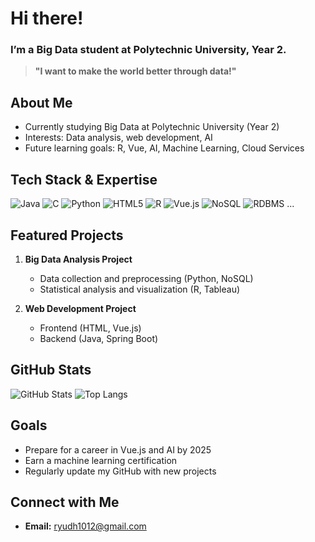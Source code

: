 # Hi there! 
### I’m a Big Data student at Polytechnic University, Year 2.

> **"I want to make the world better through data!"**

## About Me
- Currently studying Big Data at Polytechnic University (Year 2)
- Interests: Data analysis, web development, AI
- Future learning goals: R, Vue, AI, Machine Learning, Cloud Services

## Tech Stack & Expertise
![Java](https://img.shields.io/badge/Java-007396?style=flat-square&logo=java&logoColor=white)
![C](https://img.shields.io/badge/C-A8B9CC?style=flat-square&logo=c&logoColor=white)
![Python](https://img.shields.io/badge/Python-3776AB?style=flat-square&logo=python&logoColor=white)
![HTML5](https://img.shields.io/badge/HTML5-E34F26?style=flat-square&logo=html5&logoColor=white)
![R](https://img.shields.io/badge/R-276DC3?style=flat-square&logo=r&logoColor=white)
![Vue.js](https://img.shields.io/badge/Vue.js-4FC08D?style=flat-square&logo=vue.js&logoColor=white)
![NoSQL](https://img.shields.io/badge/NoSQL-007396?style=flat-square&logo=mongodb&logoColor=white)
![RDBMS](https://img.shields.io/badge/MySQL-4479A1?style=flat-square&logo=mysql&logoColor=white)
...

## Featured Projects
1. **Big Data Analysis Project**  
   - Data collection and preprocessing (Python, NoSQL)
   - Statistical analysis and visualization (R, Tableau)

2. **Web Development Project**  
   - Frontend (HTML, Vue.js)
   - Backend (Java, Spring Boot)


## GitHub Stats
![GitHub Stats](https://github-readme-stats.vercel.app/api?username=ryudh1012&show_icons=true)
![Top Langs](https://github-readme-stats.vercel.app/api/top-langs/?username=ryudh1012&layout=compact)

## Goals
- Prepare for a career in Vue.js and AI by 2025
- Earn a machine learning certification
- Regularly update my GitHub with new projects

## Connect with Me
- **Email:** ryudh1012@gmail.com


